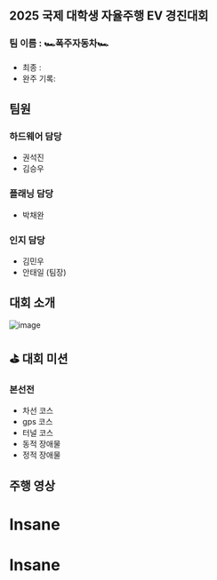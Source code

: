 ## 2025 국제 대학생 자율주행 EV 경진대회

### 팀 이름 : 🏎️폭주자동차🏎️
- 최종 : 
- 완주 기록: 

## 팀원
### 하드웨어 담당
- 권석진
- 김승우
### 플래닝 담당
- 박채완
### 인지 담당
- 김민우
- 안태일 (팀장)

## 대회 소개

![image](https://github.com/user-attachments/assets/c86b82f0-363c-4763-a710-f38f7148edc1)


## ⛳️ 대회 미션
### 본선전
- 차선 코스
- gps 코스
- 터널 코스
- 동적 장애물
- 정적 장애물

## 주행 영상
# Insane
# Insane
